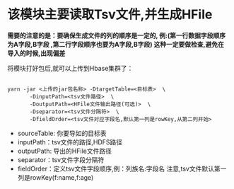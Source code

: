 # 该模块主要读取Tsv文件,并生成HFile


**需要的注意的是：要确保生成文件的列的顺序是一定的,
例:(第一行数据字段顺序为A字段,B字段 ,第二行字段顺序也要为A字段,B字段) 这种一定要做检查,避免在导入的时候,出现偏差**


将模块打好包后,就可以上传到Hbase集群了：
```shell

yarn -jar <上传的jar包名称> -DtargetTable=<目标表>  \
       -DinputPath=<tsv文件路径>  \
       -DoutputPath=<HFile文件输出路径(可选)>  \
       -Dseparator=<tsv文件分隔符>  \
       -DfieldOrder=<tsv文件对应字段名,默认第一列是rowKey,从第二列开始> 

```
* sourceTable: 你要导如的目标表
* inputPath：tsv文件的路径,HDFS路径
* outputPath: 导出的HFile文件路径
* separator：tsv文件字段分隔符
* fieldOrder：定义tsv文件字段顺序,例：列族名:字段名 注意,tsv文件默认第一列是rowKey(f:name,f:age)


